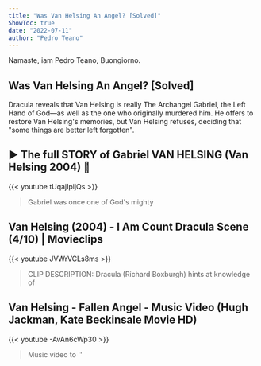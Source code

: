```yaml
---
title: "Was Van Helsing An Angel? [Solved]"
ShowToc: true 
date: "2022-07-11"
author: "Pedro Teano" 
---
```


Namaste, iam Pedro Teano, Buongiorno.
## Was Van Helsing An Angel? [Solved]
 Dracula reveals that Van Helsing is really The Archangel Gabriel, the Left Hand of God—as well as the one who originally murdered him. He offers to restore Van Helsing's memories, but Van Helsing refuses, deciding that "some things are better left forgotten".

## ▶ The full STORY of Gabriel VAN HELSING (Van Helsing 2004) 🐺
{{< youtube tUqajIpijQs >}}
>Gabriel was once one of God's mighty 

## Van Helsing (2004) - I Am Count Dracula Scene (4/10) | Movieclips
{{< youtube JVWrVCLs8ms >}}
>CLIP DESCRIPTION: Dracula (Richard Boxburgh) hints at knowledge of 

## Van Helsing - Fallen Angel - Music Video (Hugh Jackman, Kate Beckinsale Movie HD)
{{< youtube -AvAn6cWp30 >}}
>Music video to ''

